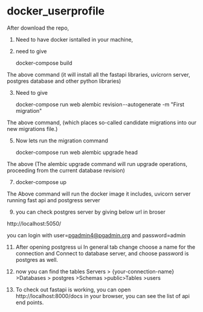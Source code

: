 # docker_userprofile
After download the repo, 
1. Need to have docker isntalled in your machine,
2. need to give 

    docker-compose build
    
The above command  (it will install all the fastapi libraries, uvicrorn server, postgres database and other python libraries)

3. Need to give 

   docker-compose run web alembic revision --autogenerate -m "First migration" 

The above command, (which places so-called candidate migrations into our new migrations file.)

5. Now lets run the migration command 

   docker-compose run web alembic upgrade head

The above (The alembic upgrade command will run upgrade operations, proceeding from the current database revision)

7. docker-compose up 

The Above command will run the docker image it includes, uvicorn server running fast api and postgress server

9. you can check postgres server by giving below  url in broser 

http://localhost:5050/

you can login with user=pgadmin4@pgadmin.org and password=admin


11. After opening postgress ui In general tab change choose a name for the connection and Connect to database server, and choose password is postgres as well.

13. now you can find the tables Servers > {your-connection-name} >Databases > postgres >Schemas >public>Tables >users

15. To check out fastapi is working, you can open http://localhost:8000/docs in your browser, you can see the list of api end points.


